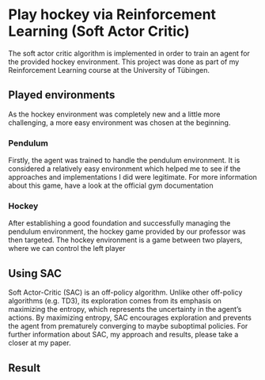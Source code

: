 # Play hockey via Reinforcement Learning (Soft Actor Critic)
The soft actor critic algorithm is implemented in order to train an agent for the provided hockey environment. 
This project was done as part of my Reinforcement Learning course at the University of Tübingen.

## Played environments
As the hockey environment was completely new and a little more challenging, a more easy environment was chosen at the beginning.

### Pendulum
Firstly, the agent was trained to handle the pendulum environment. It is considered a relatively easy environment which helped me to see if the approaches and implementations I did were legitimate.
For more information about this game, have a look at the official <a src="https://www.gymlibrary.dev/environments/classic_control/pendulum/">gym documentation</a>

### Hockey
After establishing a good foundation and successfully managing the pendulum environment, the hockey game provided by our professor was then targeted.
The hockey environment is a game between two players, where we can control the left player

## Using SAC
Soft Actor-Critic (SAC) is an off-policy algorithm. Unlike other off-policy algorithms (e.g. TD3), its exploration comes from its emphasis on maximizing the entropy, which represents the uncertainty in the agent’s actions. By maximizing entropy, SAC encourages exploration and prevents the agent from prematurely converging to maybe suboptimal policies. For further information about SAC, my approach and results, please take a closer at my paper.

## Result
